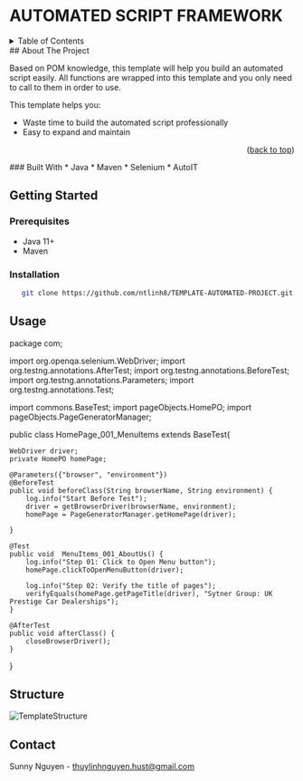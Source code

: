 <!-- Improved compatibility of back to top link: See: https://github.com/othneildrew/Best-README-Template/pull/73 -->
<a name="readme-top"></a>

# AUTOMATED SCRIPT FRAMEWORK

<!-- TABLE OF CONTENTS -->
<details>
  <summary>Table of Contents</summary>
  <ol>
    <li>
      <a href="#about-the-project">About The Project</a>
      <ul>
        <li><a href="#built-with">Built With</a></li>
      </ul>
    </li>
    <li>
      <a href="#getting-started">Getting Started</a>
      <ul>
        <li><a href="#prerequisites">Prerequisites</a></li>
        <li><a href="#installation">Installation</a></li>
      </ul>
    </li>
    <li><a href="#usage">Usage</a></li>
    <li><a href="#roadmap">Template</a></li>
    <li><a href="#contact">Contact</a></li>
  </ol>
</details>
<!-- ABOUT THE PROJECT -->
## About The Project

Based on POM knowledge, this template will help you build an automated script easily. All functions are wrapped into this template and you only need to call to them in order to use. 

This template helps you:
* Waste time to build the automated script professionally
* Easy to expand and maintain
<p align="right">(<a href="#readme-top">back to top</a>)</p>
### Built With
* Java
* Maven
* Selenium
* AutoIT

<!-- GETTING STARTED -->
## Getting Started

### Prerequisites
* Java 11+
* Maven

### Installation
```sh
   git clone https://github.com/ntlinh8/TEMPLATE-AUTOMATED-PROJECT.git
```  
<!-- USAGE EXAMPLES -->
## Usage
package com;

import org.openqa.selenium.WebDriver;
import org.testng.annotations.AfterTest;
import org.testng.annotations.BeforeTest;
import org.testng.annotations.Parameters;
import org.testng.annotations.Test;

import commons.BaseTest;
import pageObjects.HomePO;
import pageObjects.PageGeneratorManager;

public class HomePage_001_MenuItems extends BaseTest{

	WebDriver driver;
	private HomePO homePage;
	
	@Parameters({"browser", "environment"})
	@BeforeTest
	public void beforeClass(String browserName, String environment) {
		log.info("Start Before Test");
		driver = getBrowserDriver(browserName, environment);
		homePage = PageGeneratorManager.getHomePage(driver);
		
	}
	
	@Test
	public void  MenuItems_001_AboutUs() {
		log.info("Step 01: Click to Open Menu button");
		homePage.clickToOpenMenuButton(driver);
		
		log.info("Step 02: Verify the title of pages");
		verifyEquals(homePage.getPageTitle(driver), "Sytner Group: UK Prestige Car Dealerships");
	}
	
	@AfterTest
	public void afterClass() {
		closeBrowserDriver();
	}
}

<!-- ROADMAP -->
## Structure
![TemplateStructure](https://github.com/ntlinh8/TEMPLATE-AUTOMATED-PROJECT/blob/master/TemplateStructure.png)

<!-- CONTACT -->
## Contact
Sunny Nguyen - thuylinhnguyen.hust@gmail.com

